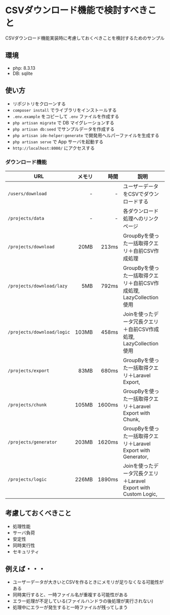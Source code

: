 # CSVダウンロード機能で検討すべきこと

CSVダウンロード機能実装時に考慮しておくべきことを検討するためのサンプル

## 環境

- php: 8.3.13
- DB: sqlite

## 使い方

- リポジトリをクローンする
- `composer install` でライブラリをインストールする
- `.env.example` をコピーして `.env` ファイルを作成する
- `php artisan migrate` で DB マイグレーションする
- `php artisan db:seed` でサンプルデータを作成する
- `php artisan ide-helper:generate` で開発用ヘルパーファイルを生成する
- `php artisan serve` で App サーバを起動する
- `http://localhost:8000/` にアクセスする

### ダウンロード機能

|            URL             | メモリ |  時間  |                                説明                                |
| -------------------------- | -----: | -----: | ------------------------------------------------------------------ |
| `/users/download`          |      - |      - | ユーザーデータをCSVでダウンロードする                              |
| `/projects/data`           |      - |      - | 各ダウンロード処理へのリンクページ                                 |
| `/projects/download`       |   20MB |  213ms | GroupByを使った一括取得クエリ＋自前CSV作成処理                     |
| `/projects/download/lazy`  |    5MB |  792ms | GroupByを使った一括取得クエリ＋自前CSV作成処理, LazyCollection使用 |
| `/projects/download/logic` |  103MB |  458ms | Joinを使ったデータ冗長クエリ＋自前CSV作成処理, LazyCollection使用  |
| `/projects/export`         |   83MB |  680ms | GroupByを使った一括取得クエリ＋Laravel Export,                     |
| `/projects/chunk`          |  105MB | 1600ms | GroupByを使った一括取得クエリ＋Laravel Export with Chunk,          |
| `/projects/generator`      |  203MB | 1620ms | GroupByを使った一括取得クエリ＋Laravel Export with Generator,      |
| `/projects/logic`          |  226MB | 1890ms | Joinを使ったデータ冗長クエリ＋Laravel Export with Custom Logic,    |

## 考慮しておくべきこと

- 処理性能
- サーバ負荷
- 安定性
- 同時実行性
- セキュリティ

## 例えば・・・

- ユーザーデータが大きいとCSVを作るときにメモリが足りなくなる可能性がある
- 同時実行すると、一時ファイル名が重複する可能性がある
- エラー処理が不足している(ファイルハンドラの後処理が実行されない)
- 処理中にエラーが発生すると一時ファイルが残ってしまう

